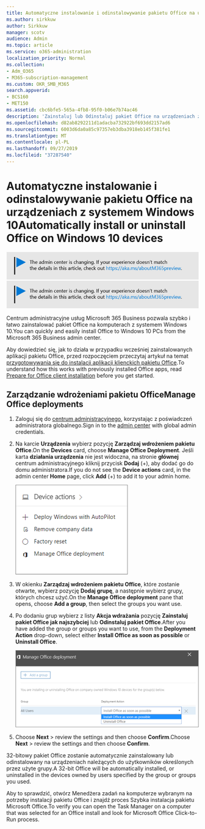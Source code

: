 ```yaml
---
title: Automatyczne instalowanie i odinstalowywanie pakietu Office na urządzeniach z systemem Windows 10
ms.author: sirkkuw
author: Sirkkuw
manager: scotv
audience: Admin
ms.topic: article
ms.service: o365-administration
localization_priority: Normal
ms.collection:
- Adm_O365
- M365-subscription-management
ms.custom: OKR_SMB_M365
search.appverid:
- BCS160
- MET150
ms.assetid: cbc6bfe5-565a-4fb8-95f0-b06e7b74ac46
description: 'Zainstaluj lub Odinstaluj pakiet Office na urządzeniach z systemem Windows 10 z centrum administracyjnego Microsoft 365 Business. '
ms.openlocfilehash: d82ab8292211d1adacba732922bf693dd2157ad6
ms.sourcegitcommit: 6003d6da0a85c97357eb3dba3918eb145f381fe1
ms.translationtype: MT
ms.contentlocale: pl-PL
ms.lasthandoff: 09/27/2019
ms.locfileid: "37287540"
---
```

# <a name="automatically-install-or-uninstall-office-on-windows-10-devices"></a><span data-ttu-id="1888d-103">Automatyczne instalowanie i odinstalowywanie pakietu Office na urządzeniach z systemem Windows 10</span><span class="sxs-lookup"><span data-stu-id="1888d-103">Automatically install or uninstall Office on Windows 10 devices</span></span>

<span data-ttu-id="1888d-104">[![Etykieta, aby poinformować, że centrum admin zmienia się i można znaleźć więcej szczegółów na aka.ms/aboutM365preview.](media/m365admincenterchanging.png)](https://docs.microsoft.com/office365/admin/microsoft-365-admin-center-preview)</span><span class="sxs-lookup"><span data-stu-id="1888d-104">[![Label to let you know the admin center is changing and you can find more details at aka.ms/aboutM365preview.](media/m365admincenterchanging.png)](https://docs.microsoft.com/office365/admin/microsoft-365-admin-center-preview)</span></span>

<span data-ttu-id="1888d-105">Centrum administracyjne usług Microsoft 365 Business pozwala szybko i łatwo zainstalować pakiet Office na komputerach z systemem Windows 10.</span><span class="sxs-lookup"><span data-stu-id="1888d-105">You can quickly and easily install Office to Windows 10 PCs from the Microsoft 365 Business admin center.</span></span>
  
<span data-ttu-id="1888d-106">Aby dowiedzieć się, jak to działa w przypadku wcześniej zainstalowanych aplikacji pakietu Office, przed rozpoczęciem przeczytaj artykuł na temat [przygotowywania się do instalacji aplikacji klienckich pakietu Office](prepare-for-office-client-deployment.md).</span><span class="sxs-lookup"><span data-stu-id="1888d-106">To understand how this works with previously installed Office apps, read [Prepare for Office client installation](prepare-for-office-client-deployment.md) before you get started.</span></span> 
  
## <a name="manage-office-deployments"></a><span data-ttu-id="1888d-107">Zarządzanie wdrożeniami pakietu Office</span><span class="sxs-lookup"><span data-stu-id="1888d-107">Manage Office deployments</span></span>

1. <span data-ttu-id="1888d-108">Zaloguj się do [centrum administracyjnego](https://aka.ms/bcsportal), korzystając z poświadczeń administratora globalnego.</span><span class="sxs-lookup"><span data-stu-id="1888d-108">Sign in to the [admin center](https://aka.ms/bcsportal) with global admin credentials.</span></span> 
    
2. <span data-ttu-id="1888d-109">Na karcie **Urządzenia** wybierz pozycję **Zarządzaj wdrożeniem pakietu Office**.</span><span class="sxs-lookup"><span data-stu-id="1888d-109">On the **Devices** card, choose **Manage Office Deployment**.</span></span>
      <span data-ttu-id="1888d-110">Jeśli karta **działania urządzenia** nie jest widoczna, na stronie **głównej** centrum administracyjnego kliknij przycisk **Dodaj** (+), aby dodać go do domu administratora.</span><span class="sxs-lookup"><span data-stu-id="1888d-110">If you do not see the **Device actions** card, in the admin center **Home** page, click **Add** (+) to add it to your admin home.</span></span>
    
    ![Screenshot of the Devices card in the admin center](media/9982e784-dbf9-4a76-a159-bb3e2e5aa23f.png)
  
3. <span data-ttu-id="1888d-112">W okienku **Zarządzaj wdrożeniem pakietu Office**, które zostanie otwarte, wybierz pozycję **Dodaj grupę**, a następnie wybierz grupy, których chcesz użyć.</span><span class="sxs-lookup"><span data-stu-id="1888d-112">On the **Manage Office deployment** pane that opens, choose **Add a group**, then select the groups you want use.</span></span>
    
4. <span data-ttu-id="1888d-113">Po dodaniu grup wybierz z listy **Akcja wdrażania** pozycję **Zainstaluj pakiet Office jak najszybciej** lub **Odinstaluj pakiet Office**.</span><span class="sxs-lookup"><span data-stu-id="1888d-113">After you have added the group or groups you want to use, from the **Deployment Action** drop-down, select either **Install Office as soon as possible** or **Uninstall Office**.</span></span>
    
    ![In the Manage Office deployment pane, choose either Install Office as soon as possible, or Uninstall Office.](media/00f24a61-1848-40c0-b037-78d726c7d757.png)
  
5. <span data-ttu-id="1888d-115">Choose **Next** \> review the settings and then choose **Confirm**.</span><span class="sxs-lookup"><span data-stu-id="1888d-115">Choose **Next** \> review the settings and then choose **Confirm**.</span></span>
    
<span data-ttu-id="1888d-116">32-bitowy pakiet Office zostanie automatycznie zainstalowany lub odinstalowany na urządzeniach należących do użytkowników określonych przez użyte grupy.</span><span class="sxs-lookup"><span data-stu-id="1888d-116">A 32-bit Office will be automatically installed, or uninstalled in the devices owned by users specified by the group or groups you used.</span></span>
  
<span data-ttu-id="1888d-117">Aby to sprawdzić, otwórz Menedżera zadań na komputerze wybranym na potrzeby instalacji pakietu Office i znajdź proces Szybka instalacja pakietu Microsoft Office.</span><span class="sxs-lookup"><span data-stu-id="1888d-117">To verify you can open the Task Manager on a computer that was selected for an Office install and look for Microsoft Office Click-to-Run process.</span></span>
  


